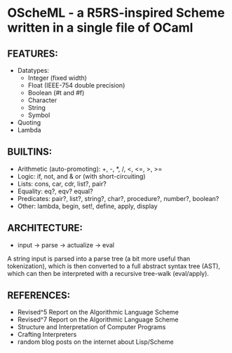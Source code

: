 # OScheML - a R5RS-inspired Scheme written in a single file of OCaml

## FEATURES:
- Datatypes:
    - Integer (fixed width)
    - Float (IEEE-754 double precision)
    - Boolean (#t and #f)
    - Character
    - String
    - Symbol
- Quoting
- Lambda

## BUILTINS:
- Arithmetic (auto-promoting): +, -, \*, /, <, <=, >, >=
- Logic: if, not, and & or (with short-circuiting)
- Lists: cons, car, cdr, list?, pair?
- Equality: eq?, eqv? equal?
- Predicates: pair?, list?, string?, char?, procedure?, number?, boolean?
- Other: lambda, begin, set!, define, apply, display

## ARCHITECTURE:
- input -> parse -> actualize -> eval

A string input is parsed into a parse tree (a bit more useful than tokenization),
which is then converted to a full abstract syntax tree (AST),
which can then be interpreted with a recursive tree-walk (eval/apply).

## REFERENCES:
- Revised^5 Report on the Algorithmic Language Scheme
- Revised^7 Report on the Algorithmic Language Scheme
- Structure and Interpretation of Computer Programs
- Crafting Interpreters
- random blog posts on the internet about Lisp/Scheme
